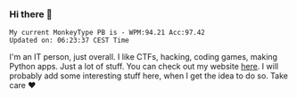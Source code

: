 ### Hi there 👋
<!-- PB START -->
```
My current MonkeyType PB is - WPM:94.21 Acc:97.42
Updated on: 06:23:37 CEST Time
```
<!-- PB END -->
I'm an IT person, just overall. I like CTFs, hacking, coding games, making Python apps. Just a lot of stuff.
You can check out my website [here](https://skill3472.github.io/).
I will probably add some interesting stuff here, when I get the idea to do so. Take care ❤️
